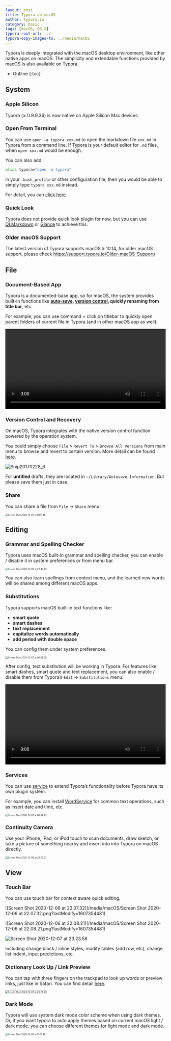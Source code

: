 ```yaml
---
layout: post
title: Typora on macOS
author: typora.io
category: basic
tags: [macOS, OS X]
typora-root-url: ../
typora-copy-images-to: ../media/macOS
---
```


Typora is deeply integrated with the macOS desktop environment, like other native apps on macOS. The simplicity and extendable functions provided by macOS is also available on Typora.

* Outline
{:toc}
## System

### Apple Silicon

Typora (≥ 0.9.9.36) is now native on Apple Silicon Mac devices.

### Open From Terminal 

You can use `open -a typora xxx.md` to open the markdown file `xxx.md` in Typora from a command line. If Typora is your default editor for `.md` files, when `open xxx.md` would be enough.

You can also add

```sh
alias typora="open -a typora"
```

in your `.bash_profile` or other configuration file, then you would be able to simply type `typora xxx.md` instead.

For detail, you can [click here](https://support.typora.io/Use-Typora-From-Shell-or-cmd/).

### Quick Look

Typora does not provide quick look plugin for now, but you can use [QLMarkdown](https://github.com/toland/qlmarkdown) or [Glance](https://github.com/samuelmeuli/glance) to achieve this.

### Older macOS Support

The latest version of Typora supports macOS ≥ 10.14, for older macOS support, please check https://support.typora.io/Older-macOS-Support/

## File

### Document-Based App

Typora is a documented-base app, so for macOS, the system provides built-in functions like **[auto-save](https://support.typora.io/Auto-Save/), [version control](https://support.typora.io/Version-Control/), quickly renaming from title bar**, etc.

For example, you can use command + click on titlebar to quickly open parent folders of current file in Typora (and in other macOS app as well):

<video src="/media/macOS/titlebar.mp4" controls style="width:100%"> </video>

### Version Control and Recovery

On macOS, Typora integrates with the native version control function powered by the operation system.

You could simply choose `File` > `Revert To` > `Browse All Versions` from main menu to browse and revert to certain version. More detail can be found [here](https://support.apple.com/guide/mac-help/mh40710/mac).

![Snip20170228_6](/media/macOS/Snip20170228_6.png)

For **untitled** drafts, they are located in `~/Library/Autosave Information`. But please save them just in case.

### Share

You can share a file from `File` → `Share` menu.

<img src="/media/macOS/Screen Shot 2020-12-07 at 00.11.46.png" alt="Screen Shot 2020-12-07 at 00.11.46" style="zoom:50%;" />

## Editing

### Grammar and Spelling Checker

Typora uses macOS built-in grammar and spelling checker, you can enable / disable it in system preferences or from menu bar.

<img src="/media/macOS/Screen Shot 2020-12-06 at 22.44.02.png" alt="Screen Shot 2020-12-06 at 22.44.02" style="zoom:50%;" />

You can also learn spellings from context menu, and the learned new words will be shared among different macOS apps.

### Substitutions

Typora supports macOS built-in text functions like: 

- **smart quote**
- **smart dashes**
-  **text replacement**
- **capitalize words automatically**
- **add period with double space**

You can config them under system preferences.

<img src="/media/macOS/Screen Shot 2020-12-07 at 00.06.06.png" alt="Screen Shot 2020-12-07 at 00.06.06" style="zoom:50%;" />

After config, text substitution will be working in Typora. For features like smart dashes, smart quote and text replacement, you can also enable / disable them from Typora’s `Edit` → `Substitutions` menu.

<video src="/media/macOS/Screen Recording 2020-12-07 at 00.07.54.mov" style="width:100%" controls> </video>

### Services

You can use [service](https://www.computerworld.com/article/2476298/os-x-a-quick-guide-to-services-on-your-mac.html) to extend Typora’s functionality before Typora have its own plugin system.

For example, you can install [WordService](https://apps.apple.com/us/app/wordservice/id899972312?mt=12) for common text operations, such as insert date and time, etc.

<img src="/media/macOS/Screen Shot 2020-12-07 at 00.32.33.png" alt="Screen Shot 2020-12-07 at 00.32.33" style="zoom:50%;" />

### Continuity Camera

Use your iPhone, iPad, or iPod touch to scan documents, draw sketch, or take a picture of something nearby and insert into into Typora on macOS directly.

<img src="/media/macOS/Screen Shot 2020-12-06 at 22.20.07.png" alt="Screen Shot 2020-12-06 at 22.20.07" style="zoom:50%;" />

## View

### Touch Bar

You can use touch bar for context aware quick editing.

![Screen Shot 2020-12-06 at 22.07.32](/media/macOS/Screen Shot 2020-12-06 at 22.07.32.png?lastModify=1607354481)

![Screen Shot 2020-12-06 at 22.08.21](/media/macOS/Screen Shot 2020-12-06 at 22.08.21.png?lastModify=1607354481)

<img src="/media/macOS/Screen Shot 2020-12-07 at 23.23.58.png" alt="Screen Shot 2020-12-07 at 23.23.58" />

Including change block / inline styles, modify tables (add row,  etc), change list indent, input predictions, etc.

### Dictionary Look Up / Link Preview

You can tap with three fingers on the trackpad to look up words or preview links, just like in Safari. You can find detail [here](https://support.apple.com/guide/mac-help/mchl3983326c/mac).

<img src="/media/macOS/Screen Shot 2020-12-07 at 23.26.27.png" alt="Screen Shot 2020-12-07 at 23.26.27" style="zoom:50%;box-shadow: 0 0 5px #333;" />

### Dark Mode

Typora will use system dark mode color scheme when using dark themes. Or, if you want typora to auto apply themes based on current macOS light / dark mode, you can choose different themes for light mode and dark mode.

<img src="/media/new-97/Screen Shot 2020-12-05 at 17.01.49.png" alt="Screen Shot 2020-12-05 at 17.01.49" style="zoom:50%;" />

